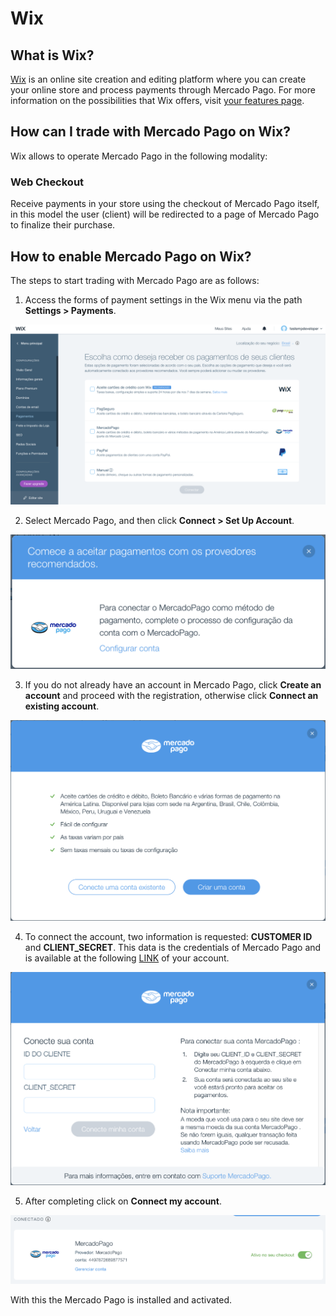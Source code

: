 # Wix

## What is Wix?

[Wix](https://pt.wix.com/) is an online site creation and editing platform where you can create your online store and process payments through Mercado Pago.
For more information on the possibilities that Wix offers, visit [your features page](https://pt.wix.com/ecommerce/loja-virtual).

## How can I trade with Mercado Pago on Wix?

Wix allows to operate Mercado Pago in the following modality:

### Web Checkout

Receive payments in your store using the checkout of Mercado Pago itself, in this model the user (client) will be redirected to a page of Mercado Pago to finalize their purchase.

## How to enable Mercado Pago on Wix?

The steps to start trading with Mercado Pago are as follows:

1. Access the forms of payment settings in the Wix menu via the path **Settings > Payments**.

![wix_configuration1](/images/wix_configuration1.png)

2. Select Mercado Pago, and then click **Connect > Set Up Account**.

![wix_configuration2](/images/wix_configuration2.png)

3. If you do not already have an account in Mercado Pago, click **Create an account** and proceed with the registration, otherwise click **Connect an existing account**.

![wix_configuration3](/images/wix_configuration3.png)

4. To connect the account, two information is requested: **CUSTOMER ID** and **CLIENT_SECRET**. This data is the credentials of Mercado Pago and is available at the following [LINK](https://www.mercadopago.com/mlb/account/credentials?type=basic) of your account.

![wix_configuration4](/images/wix_configuration4.png)

5. After completing click on **Connect my account**.

![wix_configuration5](/images/wix_configuration5.png)

With this the Mercado Pago is installed and activated.
